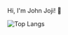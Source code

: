 Hi, I'm John Joji! 👋

![Top Langs](https://github-readme-stats.vercel.app/api/top-langs/?username=J0Hn-git&layout=compact&theme=tokyonight)

